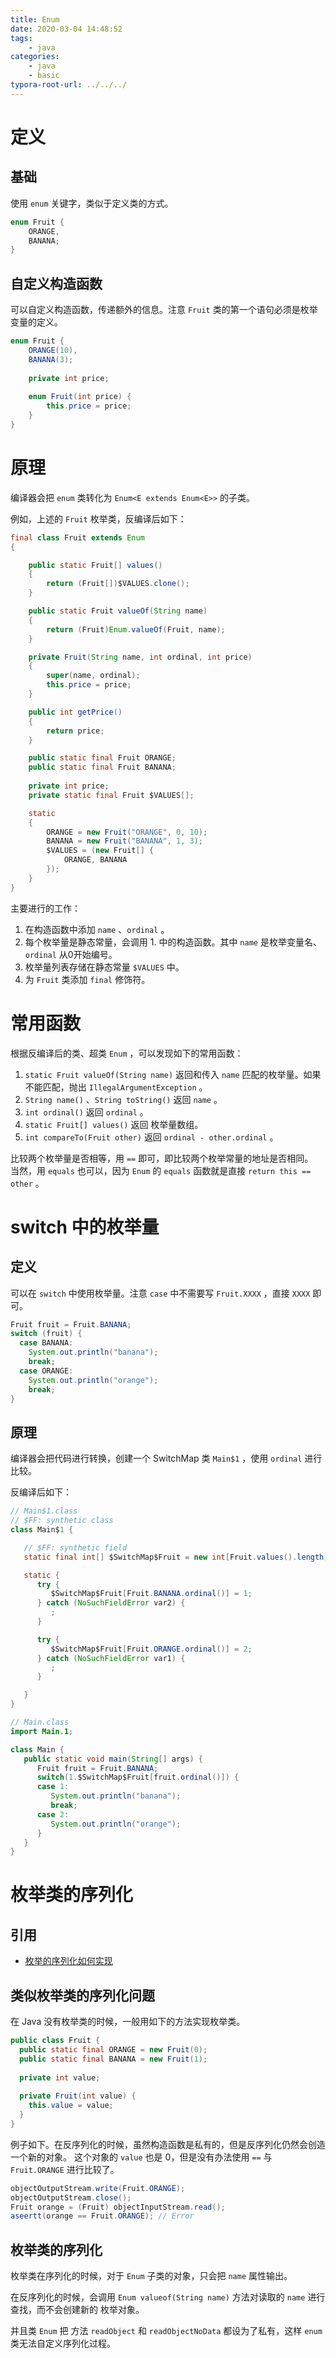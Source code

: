 ```yaml
---
title: Enum
date: 2020-03-04 14:48:52
tags:
	- java
categories:
	- java
	- basic
typora-root-url: ../../../
---
```


# 定义

## 基础

使用 `enum`  关键字，类似于定义类的方式。

```java
enum Fruit {
    ORANGE,
    BANANA;
}
```

## 自定义构造函数

可以自定义构造函数，传递额外的信息。注意 `Fruit` 类的第一个语句必须是枚举变量的定义。

```java
enum Fruit {
    ORANGE(10),
    BANANA(3);
    
    private int price;
    
    enum Fruit(int price) {
        this.price = price;
    }
}
```

# 原理

编译器会把 `enum` 类转化为 `Enum<E extends Enum<E>>` 的子类。

例如，上述的 `Fruit` 枚举类，反编译后如下：

```java
final class Fruit extends Enum
{

    public static Fruit[] values()
    {
        return (Fruit[])$VALUES.clone();
    }

    public static Fruit valueOf(String name)
    {
        return (Fruit)Enum.valueOf(Fruit, name);
    }

    private Fruit(String name, int ordinal, int price)
    {
        super(name, ordinal);
        this.price = price;
    }

    public int getPrice()
    {
        return price;
    }

    public static final Fruit ORANGE;
    public static final Fruit BANANA;
    
    private int price;
    private static final Fruit $VALUES[];

    static 
    {
        ORANGE = new Fruit("ORANGE", 0, 10);
        BANANA = new Fruit("BANANA", 1, 3);
        $VALUES = (new Fruit[] {
            ORANGE, BANANA
        });
    }
}
```

主要进行的工作：

1. 在构造函数中添加 `name` 、`ordinal` 。
2. 每个枚举量是静态常量，会调用 1. 中的构造函数。其中 `name` 是枚举变量名、 `ordinal` 从0开始编号。
3. 枚举量列表存储在静态常量 `$VALUES` 中。
4. 为 `Fruit` 类添加 `final` 修饰符。

# 常用函数

根据反编译后的类、超类 `Enum` ，可以发现如下的常用函数：

1. `static Fruit valueOf(String name)`  返回和传入 `name` 匹配的枚举量。如果不能匹配，抛出 `IllegalArgumentException` 。
2. `String name()` 、`String toString()`  返回 `name` 。
3. `int ordinal()`  返回 `ordinal` 。
4. `static Fruit[] values()`  返回 枚举量数组。
5. `int compareTo(Fruit other)`  返回 `ordinal - other.ordinal` 。

比较两个枚举量是否相等，用 `==` 即可，即比较两个枚举常量的地址是否相同。  
当然，用 `equals` 也可以，因为 `Enum` 的 `equals` 函数就是直接 `return this == other` 。

# switch 中的枚举量

## 定义

可以在 `switch` 中使用枚举量。注意 `case` 中不需要写 `Fruit.XXXX` ，直接 `XXXX` 即可。

```java
Fruit fruit = Fruit.BANANA;
switch (fruit) {
  case BANANA:
    System.out.println("banana");
    break;
  case ORANGE:
    System.out.println("orange");
    break;
}
```

## 原理

编译器会把代码进行转换，创建一个 SwitchMap 类 `Main$1` ，使用 `ordinal` 进行比较。

反编译后如下：

```java
// Main$1.class
// $FF: synthetic class
class Main$1 {

   // $FF: synthetic field
   static final int[] $SwitchMap$Fruit = new int[Fruit.values().length];

   static {
      try {
         $SwitchMap$Fruit[Fruit.BANANA.ordinal()] = 1;
      } catch (NoSuchFieldError var2) {
         ;
      }

      try {
         $SwitchMap$Fruit[Fruit.ORANGE.ordinal()] = 2;
      } catch (NoSuchFieldError var1) {
         ;
      }

   }
}

// Main.class
import Main.1;

class Main {
   public static void main(String[] args) {
      Fruit fruit = Fruit.BANANA;
      switch(1.$SwitchMap$Fruit[fruit.ordinal()]) {
      case 1:
         System.out.println("banana");
         break;
      case 2:
         System.out.println("orange");
      }
   }
}
```

# 枚举类的序列化

## 引用

- [枚举的序列化如何实现](https://github.com/hollischuang/toBeTopJavaer/blob/master/basics/java-basic/enum-serializable.md)

## 类似枚举类的序列化问题

在 Java 没有枚举类的时候，一般用如下的方法实现枚举类。

```java
public class Fruit {
  public static final ORANGE = new Fruit(0);
  public static final BANANA = new Fruit(1);
  
  private int value;
  
  private Fruit(int value) {
    this.value = value;
  }
}
```

例子如下。在反序列化的时候，虽然构造函数是私有的，但是反序列化仍然会创造一个新的对象。
这个对象的 `value` 也是 0，但是没有办法使用 `==` 与 `Fruit.ORANGE` 进行比较了。

```java
objectOutputStream.write(Fruit.ORANGE);
objectOutputStream.close();
Fruit orange = (Fruit) objectInputStream.read();
aseertt(orange == Fruit.ORANGE); // Error
```

## 枚举类的序列化

枚举类在序列化的时候，对于 `Enum` 子类的对象，只会把 `name` 属性输出。

在反序列化的时候，会调用 `Enum valueof(String name)` 方法对读取的 `name` 进行查找，而不会创建新的 枚举对象。

并且类 `Enum` 把 方法 `readObject` 和 `readObjectNoData` 都设为了私有，这样 `enum` 类无法自定义序列化过程。

